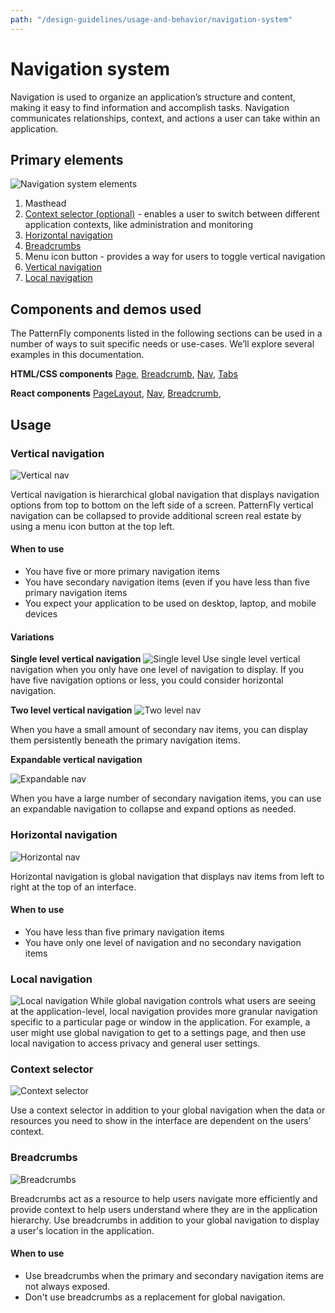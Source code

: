 ```yaml
---
path: "/design-guidelines/usage-and-behavior/navigation-system"
---
```

# Navigation system
Navigation is used to organize an application’s structure and content, making it easy to find information and accomplish tasks. Navigation communicates relationships, context, and actions a user can take within an application.

## Primary elements
![Navigation system elements](img/nav-elements.png)
1. Masthead
2. [Context selector (optional)](#context-selector) - enables a user to switch between different application contexts, like administration and monitoring
3. [Horizontal navigation](#horizontal-navigation)
4. [Breadcrumbs](#breadcrumbs)
5. Menu icon button - provides a way for users to toggle vertical navigation
6. [Vertical navigation](#vertical-navigation)
7. [Local navigation](#local-navigation)

## Components and demos used
The PatternFly components listed in the following sections can be used in a number of ways to suit specific needs or use-cases. We’ll explore several examples in this documentation.

**HTML/CSS components**
[Page](/documentation/core/demos/page), [Breadcrumb](/documentation/core/components/breadcrumb), [Nav](/documentation/core/components/nav), [Tabs](/documentation/core/components/tabs)

**React components**
[PageLayout](/documentation/react/demos/pagelayout), [Nav](/documentation/react/components/nav), [Breadcrumb](/documentation/react/components/breadcrumb),

## Usage
### Vertical navigation
![Vertical nav](img/single-level.png)

Vertical navigation is hierarchical global navigation that displays navigation options from top to bottom on the left side of a screen. PatternFly vertical navigation can be collapsed to provide additional screen real estate by using a menu icon button at the top left.

#### When to use
* You have five or more primary navigation items
* You have secondary navigation items (even if you have less than five primary navigation items
* You expect your application to be used on desktop, laptop, and mobile devices

#### Variations
**Single level vertical navigation**
![Single level](img/single-level.png)
Use single level vertical navigation when you only have one level of navigation to display. If you have five navigation options or less, you could consider horizontal navigation.

**Two level vertical navigation**
![Two level nav](img/two-level.png)

When you have a small amount of secondary nav items, you can display them persistently beneath the primary navigation items.

**Expandable vertical navigation**

![Expandable nav](img/expandable.png)

When you have a large number of secondary navigation items, you can use an expandable navigation to collapse and expand options as needed.

### Horizontal navigation

![Horizontal nav](img/horizontal-nav.png)

Horizontal navigation is global navigation that displays nav items from left to right at the top of an interface.

#### When to use
* You have less than five primary navigation items
* You have only one level of navigation and no secondary navigation items

### Local navigation
![Local navigation](img/local.png)
While global navigation controls what users are seeing at the application-level, local navigation provides more granular navigation specific to a particular page or window in the application. For example, a user might use global navigation to get to a settings page, and then use local navigation to access privacy and general user settings.

### Context selector

![Context selector](img/context-selector.png)

Use a context selector in addition to your global navigation when the data or resources you need to show in the interface are dependent on the users’ context.

### Breadcrumbs

![Breadcrumbs](img/breadcrumb.png)

Breadcrumbs act as a resource to help users navigate more efficiently and provide context to help users understand where they are in the application hierarchy. Use breadcrumbs in addition to your global navigation to display a user's location in the application.

#### When to use
* Use breadcrumbs when the primary and secondary navigation items are not always exposed.
* Don't use breadcrumbs as a replacement for global navigation.
